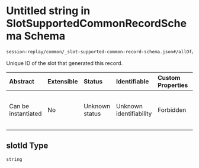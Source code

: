 # Untitled string in SlotSupportedCommonRecordSchema Schema

```txt
session-replay/common/_slot-supported-common-record-schema.json#/allOf/1/properties/slotId
```

Unique ID of the slot that generated this record.

| Abstract            | Extensible | Status         | Identifiable            | Custom Properties | Additional Properties | Access Restrictions | Defined In                                                                                                                                    |
| :------------------ | :--------- | :------------- | :---------------------- | :---------------- | :-------------------- | :------------------ | :-------------------------------------------------------------------------------------------------------------------------------------------- |
| Can be instantiated | No         | Unknown status | Unknown identifiability | Forbidden         | Allowed               | Read only           | [\_slot-supported-common-record-schema.json\*](../out/session-replay/common/_slot-supported-common-record-schema.json "open original schema") |

## slotId Type

`string`
